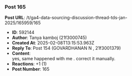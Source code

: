 ### Post 165
**Post URL**: /t/ga4-data-sourcing-discussion-thread-tds-jan-2025/165959/165
- **ID**: 592144
- **Author**: Tanya kamboj (21f3000745)
- **Created At**: 2025-02-08T13:15:53.963Z
- **Reply To**: Post 154 (GOVARDHANAN N , 21f3001379)
- **Content**:  
  yes, same happened with me . correct it manually.
- **Reactions**: +1 (1)
- **Post Number**: 165

